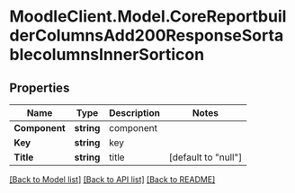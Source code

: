 # MoodleClient.Model.CoreReportbuilderColumnsAdd200ResponseSortablecolumnsInnerSorticon

## Properties

Name | Type | Description | Notes
------------ | ------------- | ------------- | -------------
**Component** | **string** | component | 
**Key** | **string** | key | 
**Title** | **string** | title | [default to "null"]

[[Back to Model list]](../README.md#documentation-for-models) [[Back to API list]](../README.md#documentation-for-api-endpoints) [[Back to README]](../README.md)

